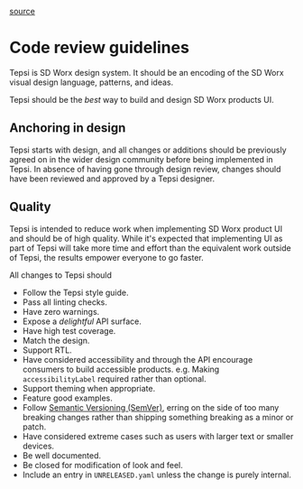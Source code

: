 [source](https://github.com/Skyscanner/backpack/blob/master/CODE_REVIEW_GUIDELINES.md)

# Code review guidelines

Tepsi is SD Worx design system. 
It should be an encoding of the SD Worx visual design language, patterns, and ideas.


Tepsi should be the *best* way to build and design SD Worx products UI.

## Anchoring in design

Tepsi starts with design, and all changes or additions should be previously agreed 
on in the wider design community before being implemented in Tepsi. 
In absence of having gone through design review, changes should have been reviewed and approved by a Tepsi designer.

## Quality

Tepsi is intended to reduce work when implementing SD Worx product UI and should be of high quality. 
While it's expected that implementing UI as part of Tepsi will take more time and effort than the equivalent work outside of Tepsi, 
the results empower everyone to go faster.

All changes to Tepsi should

+ Follow the Tepsi style guide.
+ Pass all linting checks.
+ Have zero warnings.
+ Expose a _delightful_ API surface.
+ Have high test coverage.
+ Match the design.
+ Support RTL.
+ Have considered accessibility and through the API encourage consumers to build accessible products. e.g. Making `accessibilityLabel` required rather than optional.
+ Support theming when appropriate.
+ Feature good examples.
+ Follow [Semantic Versioning (SemVer)](https://semver.org/), erring on the side of too many breaking changes rather than shipping something breaking as a minor or patch.
+ Have considered extreme cases such as users with larger text or smaller devices.
+ Be well documented.
+ Be closed for modification of look and feel.
+ Include an entry in `UNRELEASED.yaml` unless the change is purely internal.
